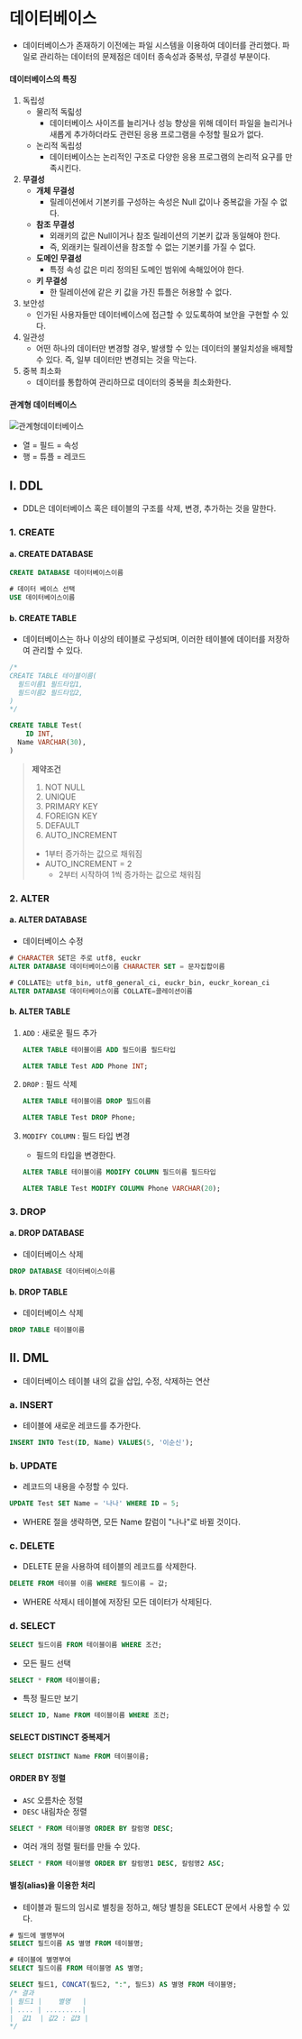 # 데이터베이스

- 데이터베이스가 존재하기 이전에는 파일 시스템을 이용하여 데이터를 관리했다. 파일로 관리하는 데이터의 문제점은 데이터 종속성과 중복성, 무결성 부분이다.



#### 데이터베이스의 특징

1. 독립성
   - 물리적 독릷성
     - 데이터베이스 사이즈를 늘리거나 성능 향상을 위해 데이터 파일을 늘리거나 새롭게 추가하더라도 관련된 응용 프로그램을 수정할 필요가 없다.
   - 논리적 독립성
     - 데이터베이스는 논리적인 구조로 다양한 응용 프로그램의 논리적 요구를 만족시킨다.
2. **무결성**
   - **개체 무결성**
     - 릴레이션에서 기본키를 구성하는 속성은 Null 값이나 중복값을 가질 수 없다.
   - **참조 무결성**
     - 외래키의 값은 Null이거나 참조 릴레이션의 기본키 값과 동일해야 한다. 
     - 즉, 외래키는 릴레이션을 참조할 수 없는 기본키를 가질 수 없다.
   - **도메인 무결성**
     - 특정 속성 값은 미리 정의된 도메인 범위에 속해있어야 한다.
   - **키 무결성**
     - 한 릴레이션에 같은 키 값을 가진 튜플은 허용할 수 없다.
3. 보안성
   - 인가된 사용자들만 데이터베이스에 접근할 수 있도록하여 보안을 구현할 수 있다.
4. 일관성
   - 어떤 하나의 데이터만 변경할 경우, 발생할 수 있는 데이터의 불일치성을 배제할 수 있다. 즉, 일부 데이터만 변경되는 것을 막는다.
5. 중복 최소화
   - 데이터를 통합하여 관리하므로 데이터의 중복을 최소화한다.



#### 관계형 데이터베이스

![관계형데이터베이스](/Users/nayeong/TIL/SQL/image/table_name.png)

- 열 = 필드 = 속성
- 행 = 튜플 = 레코드



## I. DDL

- DDL은 데이터베이스 혹은 테이블의 구조를 삭제, 변경, 추가하는 것을 말한다.



### 1. CREATE

#### a. CREATE DATABASE

```sql
CREATE DATABASE 데이터베이스이름

# 데이터 베이스 선택
USE 데이터베이스이름
```



#### b. CREATE TABLE

- 데이터베이스는 하나 이상의 테이블로 구성되며, 이러한 테이블에 데이터를 저장하여 관리할 수 있다.

```sql
/*
CREATE TABLE 테이블이름(
  필드이름1 필드타입1,
  필드이름2 필드타입2,
)
*/

CREATE TABLE Test(
	ID INT,
  Name VARCHAR(30),
)
```



> **제약조건**
>
>1. NOT NULL 
>2. UNIQUE 
>3. PRIMARY KEY
>4. FOREIGN KEY
>5. DEFAULT
>6. AUTO_INCREMENT 
>   - 1부터 증가하는 값으로 채워짐
>   - AUTO_INCREMENT = 2 
>     - 2부터 시작하여 1씩 증가하는 값으로 채워짐



### 2. ALTER

#### a. ALTER DATABASE

-  데이터베이스 수정

```sql
# CHARACTER SET은 주로 utf8, euckr
ALTER DATABASE 데이터베이스이름 CHARACTER SET = 문자집합이름

# COLLATE는 utf8_bin, utf8_general_ci, euckr_bin, euckr_korean_ci
ALTER DATABASE 데이터베이스이름 COLLATE=콜레이션이름
```



#### b. ALTER TABLE

1. `ADD` : 새로운 필드 추가

   ```sql
   ALTER TABLE 테이블이름 ADD 필드이름 필드타입
   
   ALTER TABLE Test ADD Phone INT;
   ```



2. `DROP` : 필드 삭제

   ```sql
   ALTER TABLE 테이블이름 DROP 필드이름
   
   ALTER TABLE Test DROP Phone;
   ```

   

3. `MODIFY COLUMN` : 필드 타입 변경

   - 필드의 타입을 변경한다.

   ```sql
   ALTER TABLE 테이블이름 MODIFY COLUMN 필드이름 필드타입
   
   ALTER TABLE Test MODIFY COLUMN Phone VARCHAR(20);
   ```



### 3. DROP

#### a. DROP DATABASE

- 데이터베이스 삭제

```sql
DROP DATABASE 데이터베이스이름
```



#### b. DROP TABLE

- 데이터베이스 삭제

```sql
DROP TABLE 테이블이름
```



## II. DML

- 데이터베이스 테이블 내의 값을 삽입, 수정, 삭제하는 연산



### a. INSERT

- 테이블에 새로운 레코드를 추가한다.

```sql
INSERT INTO Test(ID, Name) VALUES(5, '이순신');
```



### b. UPDATE

- 레코드의 내용을 수정할 수 있다.

```sql
UPDATE Test SET Name = '나나' WHERE ID = 5;
```

- WHERE 절을 생략하면, 모든 Name 칼럼이 "나나"로 바뀔 것이다.



### c. DELETE

- DELETE 문을 사용하여 테이블의 레코드를 삭제한다.

```sql
DELETE FROM 테이블 이름 WHERE 필드이름 = 값;
```

- WHERE 삭제시 테이블에 저장된 모든 데이터가 삭제된다.



### d. SELECT

```sql
SELECT 필드이름 FROM 테이블이름 WHERE 조건;
```

- 모든 필드 선택

```sql
SELECT * FROM 테이블이름;
```

- 특정 필드만 보기

```sql
SELECT ID, Name FROM 테이블이름 WHERE 조건;
```



#### SELECT DISTINCT 중복제거

```sql
SELECT DISTINCT Name FROM 테이블이름;
```



#### ORDER BY 정렬

- `ASC` 오름차순 정렬
- `DESC` 내림차순 정렬

```sql
SELECT * FROM 테이블명 ORDER BY 칼럼명 DESC;
```

- 여러 개의 정렬 필터를 만들 수 있다.

```sql
SELECT * FROM 테이블명 ORDER BY 칼럼명1 DESC, 칼럼명2 ASC;
```



#### 별칭(alias)을 이용한 처리

- 테이블과 필드의 임시로 별칭을 정하고, 해당 별칭을 SELECT 문에서 사용할 수 있다.

```sql
# 필드에 별명부여
SELECT 필드이름 AS 별명 FROM 테이블명;

# 테이블에 별명부여
SELECT 필드이름 FROM 테이블명 AS 별명;
```

```sql
SELECT 필드1, CONCAT(필드2, ":", 필드3) AS 별명 FROM 테이블명;
/* 결과
| 필드1 |    별명   |
| .... | .........|
|  값1  | 값2 : 값3 |
*/
```

